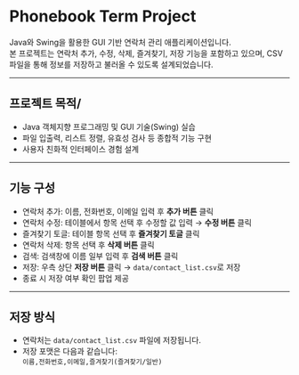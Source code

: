 # Phonebook Term Project

Java와 Swing을 활용한 GUI 기반 연락처 관리 애플리케이션입니다.  
본 프로젝트는 연락처 추가, 수정, 삭제, 즐겨찾기, 저장 기능을 포함하고 있으며, CSV 파일을 통해 정보를 저장하고 불러올 수 있도록 설계되었습니다.

---

## 프로젝트 목적/
- Java 객체지향 프로그래밍 및 GUI 기술(Swing) 실습
- 파일 입출력, 리스트 정렬, 유효성 검사 등 종합적 기능 구현
- 사용자 친화적 인터페이스 경험 설계

---

## 기능 구성

- 연락처 추가: 이름, 전화번호, 이메일 입력 후 **추가 버튼** 클릭
- 연락처 수정: 테이블에서 항목 선택 후 수정할 값 입력 → **수정 버튼** 클릭
- 즐겨찾기 토글: 테이블 항목 선택 후 **즐겨찾기 토글** 클릭
- 연락처 삭제: 항목 선택 후 **삭제 버튼** 클릭
- 검색: 검색창에 이름 일부 입력 후 **검색 버튼** 클릭
- 저장: 우측 상단 **저장 버튼** 클릭 → `data/contact_list.csv`로 저장
- 종료 시 저장 여부 확인 팝업 제공

---

## 저장 방식

- 연락처는 `data/contact_list.csv` 파일에 저장됩니다.
- 저장 포맷은 다음과 같습니다:  
  `이름,전화번호,이메일,즐겨찾기(즐겨찾기/일반)`